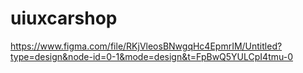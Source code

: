 # uiuxcarshop
https://www.figma.com/file/RKjVleosBNwgqHc4EpmrIM/Untitled?type=design&node-id=0-1&mode=design&t=FpBwQ5YULCpI4tmu-0
